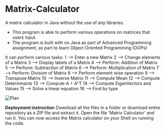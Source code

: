 # Matrix-Calculator

A matrix calculator in Java without the use of any libraries. 
- This program is able to perform various operations on matrices that users input. 
- The program is built with on Java as part of Advanced Programming assignment, as part to learn Object Oriented Programming (OOPs)

It can perform various tasks:
1 --> Enter a new Matrix
2 --> Change elements of a Matrix
3 --> Display labels of a Matrix
4 --> Perform: Addition of Matrix
5 --> Perform: Subtraction of Matrix
6 --> Perform: Multiplication of Matrix
7 --> Perform: Division of Matrix
8 --> Perform element wise operation
9 --> Transpose Matrix
10 --> Inverse Matrix
11 --> Compute Mean
12 --> Compute Determinants
13 --> Compute A + A^T
14 --> Compute EigenVectors and Values
15 --> Solve a linear equation
16 --> Find by type

![Plan](https://user-images.githubusercontent.com/88589942/171235453-6f990b1d-ca24-437f-b9e2-e9ea714a5220.png)

**Deployment instruction**
Download all the files in a folder or download entire repository as a ZIP file and extract it.
Open the file 'Matrix Calculator' and run it.
You can now access the Matrix calculator on your Shell on running the code.
